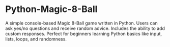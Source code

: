 # Python-Magic-8-Ball
A simple console-based Magic 8-Ball game written in Python. Users can ask yes/no questions and receive random advice. Includes the ability to add custom responses. Perfect for beginners learning Python basics like input, lists, loops, and randomness.
